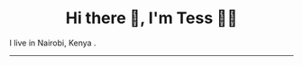 <!-- ### Hi there 👋 -->

<!--
**TERESIA012/TERESIA012** is a ✨ _special_ ✨ repository because its `README.md` (this file) appears on your GitHub profile.

Here are some ideas to get you started:

- 🔭 I’m currently working on ...
- 🌱 I’m currently learning ...
- 👯 I’m looking to collaborate on ...
- 🤔 I’m looking for help with ...
- 💬 Ask me about ...
- 📫 How to reach me: ...
- 😄 Pronouns: ...
- ⚡ Fun fact: ...
-->


<h1 align='center'> Hi there 👋, I'm Tess  👩‍💻 </h1>

<p align='center'>

  I live in Nairobi, Kenya .
</p>

<p align='center'>
<!-- @@ -19,7 +19,7 @@ -->

<hr>

